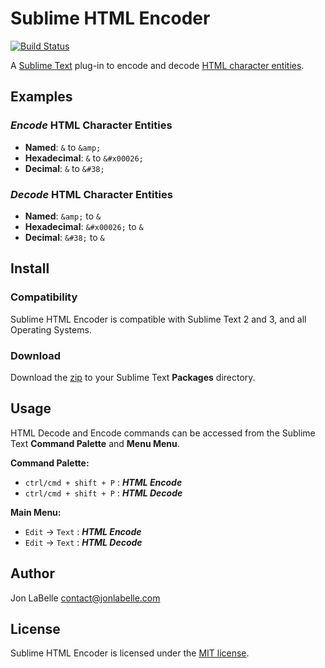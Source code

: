 # Sublime HTML Encoder

[![Build Status](https://travis-ci.com/jonlabelle/SublimeHtmlEncoder.svg?branch=master)](https://travis-ci.com/jonlabelle/SublimeHtmlEncoder)

A [Sublime Text](http://www.sublimetext.com) plug-in to encode and decode [HTML character entities](http://dev.w3.org/html5/html-author/charref).

## Examples

### *Encode* HTML Character Entities

- **Named**: `&` to `&amp;`
- **Hexadecimal**: `&` to `&#x00026;`
- **Decimal**: `&` to `&#38;`

### *Decode* HTML Character Entities

- **Named**: `&amp;` to `&`
- **Hexadecimal**: `&#x00026;` to `&`
- **Decimal**: `&#38;` to `&`

## Install

### Compatibility

Sublime HTML Encoder is compatible with Sublime Text 2 and 3, and all Operating Systems.

### Download

Download the [zip](https://github.com/jonlabelle/SublimeHtmlDecode/archive/master.zip)
to your Sublime Text **Packages** directory.

## Usage

HTML Decode and Encode commands can be accessed from the Sublime
Text **Command Palette** and **Menu Menu**.

**Command Palette:**

- `ctrl/cmd + shift + P` : ***HTML Encode***
- `ctrl/cmd + shift + P` : ***HTML Decode***

**Main Menu:**

- `Edit` -> `Text` : ***HTML Encode***
- `Edit` -> `Text` : ***HTML Decode***

## Author

Jon LaBelle <contact@jonlabelle.com>

## License

Sublime HTML Encoder is licensed under the [MIT license](http://opensource.org/licenses/MIT).
